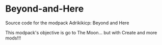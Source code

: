 # Beyond-and-Here
Source code for the modpack Adrikikicp: Beyond and Here


This modpack's objective is go to The Moon... but with Create and more mods!!!
